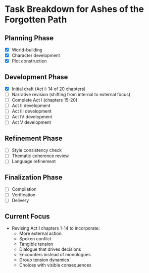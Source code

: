 # Task Breakdown for Ashes of the Forgotten Path

## Planning Phase
- [x] World-building
- [x] Character development
- [x] Plot construction

## Development Phase
- [x] Initial draft (Act I: 14 of 20 chapters)
- [ ] Narrative revision (shifting from internal to external focus)
- [ ] Complete Act I (chapters 15-20)
- [ ] Act II development
- [ ] Act III development
- [ ] Act IV development
- [ ] Act V development

## Refinement Phase
- [ ] Style consistency check
- [ ] Thematic coherence review
- [ ] Language refinement

## Finalization Phase
- [ ] Compilation
- [ ] Verification
- [ ] Delivery

## Current Focus
- Revising Act I chapters 1-14 to incorporate:
  - More external action
  - Spoken conflict
  - Tangible tension
  - Dialogue that drives decisions
  - Encounters instead of monologues
  - Group tension dynamics
  - Choices with visible consequences
